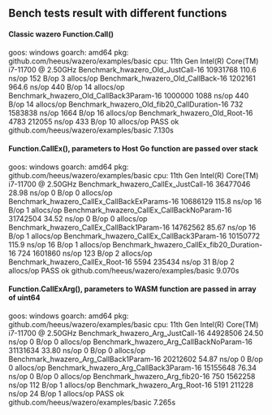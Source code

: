 ## Bench tests result with different functions 

#### Classic wazero Function.Call()
goos: windows
goarch: amd64
pkg: github.com/heeus/wazero/examples/basic
cpu: 11th Gen Intel(R) Core(TM) i7-11700 @ 2.50GHz
Benchmark_hwazero_Old_JustCall-16              	10931768	       110.6 ns/op	     152 B/op	       3 allocs/op
Benchmark_hwazero_Old_CallBack-16              	 1202161	       964.6 ns/op	     440 B/op	      14 allocs/op
Benchmark_hwazero_Old_CallBack3Param-16        	 1000000	      1088 ns/op	     440 B/op	      14 allocs/op
Benchmark_hwazero_Old_fib20_CallDuration-16    	     732	   1583838 ns/op	    1664 B/op	      16 allocs/op
Benchmark_hwazero_Old_Root-16                  	    4783	    212055 ns/op	     433 B/op	      10 allocs/op
PASS
ok  	github.com/heeus/wazero/examples/basic	7.130s

#### Function.CallEx(), parameters to Host Go function are passed over stack
goos: windows
goarch: amd64
pkg: github.com/heeus/wazero/examples/basic
cpu: 11th Gen Intel(R) Core(TM) i7-11700 @ 2.50GHz
Benchmark_hwazero_CallEx_JustCall-16            	36477046	        28.98 ns/op	       0 B/op	       0 allocs/op
Benchmark_hwazero_CallEx_CallBackExParams-16    	10686129	       115.8 ns/op	      16 B/op	       1 allocs/op
Benchmark_hwazero_CallEx_CallBackNoParam-16     	31742504	        34.52 ns/op	       0 B/op	       0 allocs/op
Benchmark_hwazero_CallEx_CallBack1Param-16      	14762562	        85.67 ns/op	      16 B/op	       1 allocs/op
Benchmark_hwazero_CallEx_CallBack3Param-16      	10150772	       115.9 ns/op	      16 B/op	       1 allocs/op
Benchmark_hwazero_CallEx_fib20_Duration-16      	     724	   1601860 ns/op	     123 B/op	       2 allocs/op
Benchmark_hwazero_CallEx_Root-16                	    5594	    235434 ns/op	      31 B/op	       2 allocs/op
PASS
ok  	github.com/heeus/wazero/examples/basic	9.070s


#### Function.CallExArg(), parameters to WASM function are passed in array of uint64
goos: windows
goarch: amd64
pkg: github.com/heeus/wazero/examples/basic
cpu: 11th Gen Intel(R) Core(TM) i7-11700 @ 2.50GHz
Benchmark_hwazero_Arg_JustCall-16           	44928506	        24.50 ns/op	       0 B/op	       0 allocs/op
Benchmark_hwazero_Arg_CallBackNoParam-16    	31131634	        33.80 ns/op	       0 B/op	       0 allocs/op
Benchmark_hwazero_Arg_CallBack1Param-16     	20212602	        54.87 ns/op	       0 B/op	       0 allocs/op
Benchmark_hwazero_Arg_CallBack3Param-16     	15155648	        76.34 ns/op	       0 B/op	       0 allocs/op
Benchmark_hwazero_Arg_fib20-16              	     750	   1562258 ns/op	     112 B/op	       1 allocs/op
Benchmark_hwazero_Arg_Root-16               	    5191	    211228 ns/op	      24 B/op	       1 allocs/op
PASS
ok  	github.com/heeus/wazero/examples/basic	7.265s
